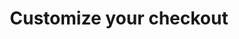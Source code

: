 ---
title: 'Customize your checkout'
breadcrumb_title: "Customize your checkout"
layout: 'block'
meta_title: 'Customize your checkout - MultiSafepay Docs'
meta_description: "Sign up. Build and test your payments integration. Explore our products and services. Use our API Reference, SDKs, and wrappers. Get support."
logo: '/svgs/Payment pages.svg'
short_description: 'Customize your checkout to reduce friction and optimize conversion'
weight: 40
---